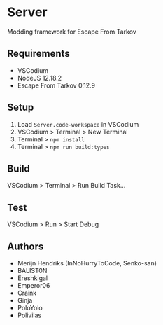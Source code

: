 # Server

Modding framework for Escape From Tarkov

## Requirements

- VSCodium
- NodeJS 12.18.2
- Escape From Tarkov 0.12.9

## Setup

1. Load `Server.code-workspace` in VSCodium
2. VSCodium > Terminal > New Terminal
3. Terminal > `npm install`
4. Terminal > `npm run build:types`

## Build

VSCodium > Terminal > Run Build Task...

## Test

VSCodium > Run > Start Debug

## Authors

- Merijn Hendriks (InNoHurryToCode, Senko-san)
- BALIST0N
- Ereshkigal
- Emperor06
- Craink
- Ginja
- PoloYolo
- Polivilas
